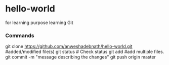 # hello-world
for learning purpose
learning Git

### Commands
git clone https://github.com/anweshadebnath/hello-world.git
 \#added/modified file(s)
git status # Check status
git add <file1> <file2> #add multiple files.
git commit -m "message describing the changes"
git push origin master
